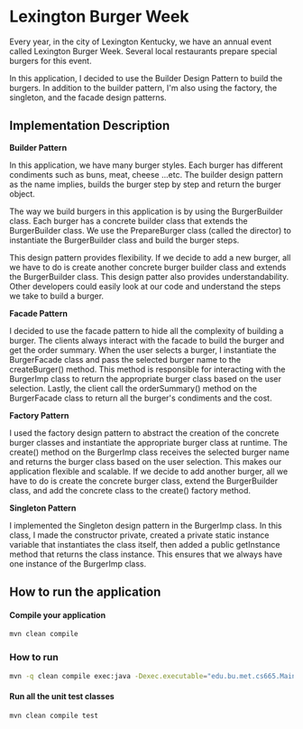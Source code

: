 # Lexington Burger Week

Every year, in the city of Lexington Kentucky, we have an annual event called Lexington Burger Week. Several local restaurants prepare special burgers for this event.

In this application, I decided to use the Builder Design Pattern to build the burgers. In addition to the builder pattern, I'm also using the factory, the singleton, and the facade design patterns.

## Implementation Description

**Builder Pattern**

In this application, we have many burger styles. Each burger has different condiments such as buns, meat, cheese ...etc. The builder design pattern as the name implies, builds the burger step by step and return the burger object.

The way we build burgers in this application is by using the BurgerBuilder class. Each burger has a concrete builder class that extends the BurgerBuilder class. We use the PrepareBurger class (called the director) to instantiate the BurgerBuilder class and build the burger steps.

This design pattern provides flexibility. If we decide to add a new burger, all we have to do is create another concrete burger builder class and extends the BurgerBuilder class. This design patter also provides understandability. Other developers could easily look at our code and understand the steps we take to build a burger.

**Facade Pattern**

I decided to use the facade pattern to hide all the complexity of building a burger. The clients always interact with the facade to build the burger and get the order summary. When the user selects a burger, I instantiate the BurgerFacade class and pass the selected burger name to the createBurger() method. This method is responsible for interacting with the BurgerImp class to return the appropriate burger class based on the user selection. Lastly, the client call the orderSummary() method on the BurgerFacade class to return all the burger's condiments and the cost.

**Factory Pattern**

I used the factory design pattern to abstract the creation of the concrete burger classes and instantiate the appropriate burger class at runtime. The create() method on the BurgerImp class receives the selected burger name and returns the burger class based on the user selection. This makes our application flexible and scalable. If we decide to add another burger, all we have to do is create the concrete burger class, extend the BurgerBuilder class, and add the concrete class to the create() factory method.

**Singleton Pattern**

I implemented the Singleton design pattern in the BurgerImp class. In this class, I made the constructor private, created a private static instance variable that instantiates the class itself, then added a public getInstance method that returns the class instance. This ensures that we always have one instance of the BurgerImp class.

## How to run the application


#### Compile your application

```bash
mvn clean compile
```

### How to run

```bash
mvn -q clean compile exec:java -Dexec.executable="edu.bu.met.cs665.Main"
```

#### Run all the unit test classes

```bash
mvn clean compile test
```
